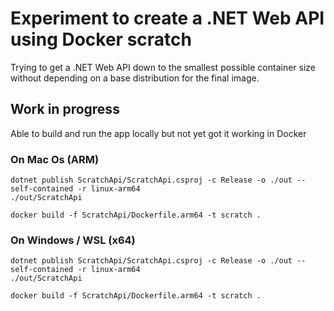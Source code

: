 # Experiment to create a .NET Web API using Docker scratch

Trying to get a .NET Web API down to the smallest possible container size
without depending on a base distribution for the final image.

## Work in progress

Able to build and run the app locally but not yet got it working in Docker

### On Mac Os (ARM)

```shell
dotnet publish ScratchApi/ScratchApi.csproj -c Release -o ./out --self-contained -r linux-arm64
./out/ScratchApi
```

```shell
docker build -f ScratchApi/Dockerfile.arm64 -t scratch .
```

### On Windows / WSL (x64)

```shell
dotnet publish ScratchApi/ScratchApi.csproj -c Release -o ./out --self-contained -r linux-arm64
./out/ScratchApi
```

```shell
docker build -f ScratchApi/Dockerfile.arm64 -t scratch .
```
